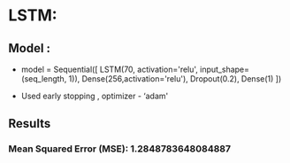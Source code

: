 # LSTM: 
## Model : 
- model = Sequential([
    LSTM(70, activation='relu', input_shape=(seq_length, 1)),
    Dense(256,activation='relu'),
    Dropout(0.2),
    Dense(1)
])

- Used early stopping , optimizer - ‘adam'

## Results
### Mean Squared Error (MSE): 1.2848783648084887
